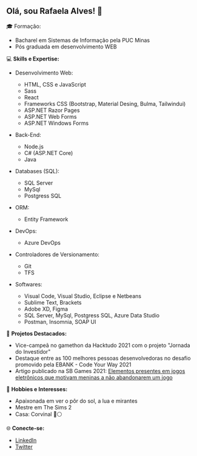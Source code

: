 ## Olá, sou Rafaela Alves! 👋

🎓 Formação: 
- Bacharel em Sistemas de Informação pela PUC Minas
- Pós graduada em desenvolvimento WEB
  

💻 **Skills e Expertise:**
- Desenvolvimento Web:
  - HTML, CSS e JavaScript
  - Sass
  - React
  - Frameworks CSS (Bootstrap, Material Desing, Bulma, Tailwindui)
  - ASP.NET Razor Pages
  - ASP.NET Web Forms
  - ASP.NET Windows Forms

- Back-End:
  - Node.js
  - C# (ASP.NET Core)
  - Java

- Databases (SQL):
  - SQL Server
  - MySql
  - Postgress SQL

- ORM:
  - Entity Framework

- DevOps:
  - Azure DevOps
 
- Controladores de Versionamento:
    - Git
    - TFS

- Softwares:
    - Visual Code, Visual Studio, Eclipse e Netbeans
    - Sublime Text, Brackets
    - Adobe XD, Figma
    - SQL Server, MySql, Postgress SQL, Azure Data Studio
    - Postman, Insomnia, SOAP UI

      
🚀 **Projetos Destacados:**
- Vice-campeã no gamethon da Hacktudo 2021 com o projeto "Jornada do Investidor"
- Destaque entre as 100 melhores pessoas desenvolvedoras no desafio promovido pela EBANK - Code Your Way 2021
- Artigo publicado na SB Games 2021: [Elementos presentes em jogos eletrônicos que
motivam meninas a não abandonarem um jogo](https://www.sbgames.org/proceedings2021/CulturaFull/217653.pdf)

🌅 **Hobbies e Interesses:**
- Apaixonada em ver o pôr do sol, a lua e mirantes
- Mestre em The Sims 2
- Casa: Corvinal  🔵⚪

🌐 **Conecte-se:**
- [LinkedIn](seu-linkedin)
- [Twitter](seu-twitter)

